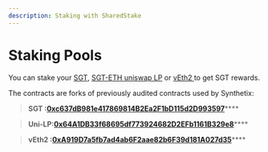 ```yaml
---
description: Staking with SharedStake
---
```


# Staking Pools

You can stake your [SGT](https://info.uniswap.org/token/0x84810bcf08744d5862b8181f12d17bfd57d3b078), [SGT-ETH uniswap LP](https://info.uniswap.org/pair/0x3d07f6e1627da96b8836190de64c1aed70e3fc55) or [vEth2 ](https://www.sharedstake.org/stake)to get SGT rewards. 

The contracts are forks of previously audited contracts used by Synthetix: 

> **SGT :**[**0xc637dB981e417869814B2Ea2F1bD115d2D993597**](https://etherscan.io/address/0xc637dB981e417869814B2Ea2F1bD115d2D993597)\*\*\*\*

> **Uni-LP:**[**0x64A1DB33f68695df773924682D2EFb1161B329e8**](https://etherscan.io/address/0x64A1DB33f68695df773924682D2EFb1161B329e8)\*\*\*\*

> **vEth2 :**[**0xA919D7a5fb7ad4ab6F2aae82b6F39d181A027d35**](https://etherscan.io/address/0xA919D7a5fb7ad4ab6F2aae82b6F39d181A027d35)\*\*\*\*

